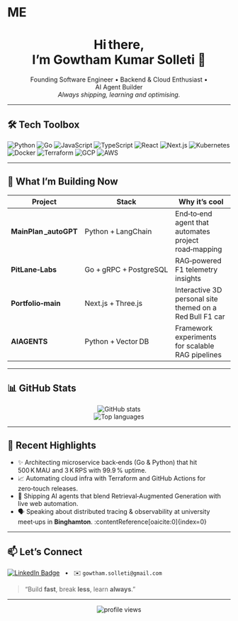 # ME

<!-- Header -->
<h1 align="center">Hi there, I’m Gowtham Kumar Solleti 👋</h1>

<p align="center">
  Founding Software Engineer • Backend & Cloud Enthusiast • AI Agent Builder  
  <br/>
  <em>Always shipping, learning and optimising.</em>
</p>

---

## 🛠 Tech Toolbox
![Python](https://img.shields.io/badge/-Python-05122A?style=flat&logo=python)
![Go](https://img.shields.io/badge/-Go-05122A?style=flat&logo=go)
![JavaScript](https://img.shields.io/badge/-JavaScript-05122A?style=flat&logo=javascript)
![TypeScript](https://img.shields.io/badge/-TypeScript-05122A?style=flat&logo=typescript)
![React](https://img.shields.io/badge/-React-05122A?style=flat&logo=react)
![Next.js](https://img.shields.io/badge/-Next.js-05122A?style=flat&logo=next.js)
![Kubernetes](https://img.shields.io/badge/-Kubernetes-05122A?style=flat&logo=kubernetes)
![Docker](https://img.shields.io/badge/-Docker-05122A?style=flat&logo=docker)
![Terraform](https://img.shields.io/badge/-Terraform-05122A?style=flat&logo=terraform)
![GCP](https://img.shields.io/badge/-GCP-05122A?style=flat&logo=googlecloud)
![AWS](https://img.shields.io/badge/-AWS-05122A?style=flat&logo=amazonaws)

---

## 🚀 What I’m Building&nbsp;Now
| Project | Stack | Why it’s cool |
| ------- | ----- | ------------- |
| **MainPlan _autoGPT** | Python&nbsp;+ LangChain | End‑to‑end agent that automates project road‑mapping |
| **PitLane‑Labs** | Go&nbsp;+ gRPC&nbsp;+ PostgreSQL | RAG‑powered F1 telemetry insights |
| **Portfolio‑main** | Next.js&nbsp;+ Three.js | Interactive 3D personal site themed on a Red Bull F1 car |
| **AIAGENTS** | Python&nbsp;+ Vector DB | Framework experiments for scalable RAG pipelines |

---

## 📊 GitHub Stats
<p align="center">
  <img src="https://github-readme-stats.vercel.app/api?username=gowtham012&show_icons=true&hide_rank=true&theme=transparent" alt="GitHub stats">
  <br/>
  <img src="https://github-readme-stats.vercel.app/api/top-langs/?username=gowtham012&layout=compact&hide_border=true&theme=transparent" alt="Top languages">
</p>

---

## 📝 Recent Highlights
- ✨ Architecting microservice back‑ends (Go & Python) that hit 500 K MAU and 3 K RPS with 99.9 % uptime.  
- 📈 Automating cloud infra with Terraform and GitHub Actions for zero‑touch releases.  
- 🤖 Shipping AI agents that blend Retrieval‑Augmented Generation with live web automation.  
- 🗣 Speaking about distributed tracing & observability at university meet‑ups in **Binghamton**. :contentReference[oaicite:0]{index=0}

---

## 📫 Let’s Connect
[![LinkedIn Badge](https://img.shields.io/badge/-LinkedIn-0A66C2?style=flat&logo=linkedin&logoColor=white)](https://www.linkedin.com/in/gowtham-kumar-solleti/)
&nbsp;&nbsp;•&nbsp;&nbsp;
✉️ `gowtham.solleti@gmail.com`

> “Build **fast**, break **less**, learn **always**.”

---

<p align="center">
  <img src="https://komarev.com/ghpvc/?username=gowtham012&style=flat" alt="profile views"/>  
</p>

